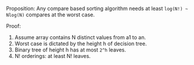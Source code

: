 Proposition: Any compare based sorting algorithm needs at least ``` log(N!) ~ Nlog(N) ``` compares at the worst case. 

Proof:
1. Assume array contains N distinct values from a1 to an.
2. Worst case is dictated by the height h of decision tree.
3. Binary tree of height h has at most ``` 2^h ``` leaves.
4. N! orderings: at least N! leaves. 
